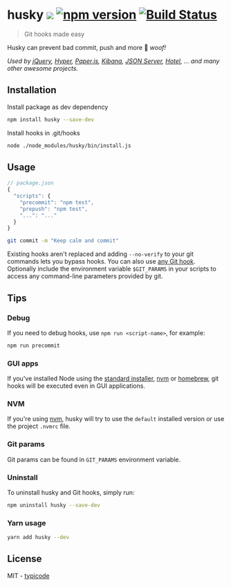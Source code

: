 # husky [![](http://img.shields.io/npm/dm/husky.svg?style=flat)](https://www.npmjs.org/package/husky) [![npm version](https://badge.fury.io/js/husky.svg)](https://www.npmjs.com/package/husky) [![Build Status](https://travis-ci.org/typicode/husky.svg?branch=master)](https://travis-ci.org/typicode/husky)

> Git hooks made easy

Husky can prevent bad commit, push and more :dog: _woof!_

_Used by [jQuery](https://github.com/jquery/jquery), [Hyper](https://github.com/zeit/hyper), [Paper.js](https://github.com/paperjs/paper.js), [Kibana](https://github.com/elastic/kibana), [JSON Server](https://github.com/typicode/json-server), [Hotel](https://github.com/typicode/hotel), ... and many other awesome projects._

## Installation

Install package as dev dependency

```sh
npm install husky --save-dev
```

Install hooks in .git/hooks

```sh
node ./node_modules/husky/bin/install.js
```

## Usage

```javascript
// package.json
{
  "scripts": {
    "precommit": "npm test",
    "prepush": "npm test",
    "...": "..."
  }
}
```

```bash
git commit -m "Keep calm and commit"
```

Existing hooks aren't replaced and adding `--no-verify` to your git commands lets you bypass hooks. You can also use [any Git hook](HOOKS.md).  Optionally include the environment variable `$GIT_PARAMS` in your scripts to access any command-line parameters provided by git.

## Tips

### Debug

If you need to debug hooks, use `npm run <script-name>`, for example:

```bash
npm run precommit
```

### GUI apps

If you've installed Node using the [standard installer](https://nodejs.org/en/), [nvm](https://github.com/creationix/nvm) or [homebrew](http://brew.sh/), git hooks will be executed even in GUI applications.

### NVM

If you're using [nvm](https://github.com/creationix/nvm), husky will try to use the `default` installed version or use the project `.nvmrc` file.

### Git params

Git params can be found in `GIT_PARAMS` environment variable.

### Uninstall

To uninstall husky and Git hooks, simply run:

```bash
npm uninstall husky --save-dev
```

### Yarn usage

```sh
yarn add husky --dev
```

## License

MIT - [typicode](https://github.com/typicode)
